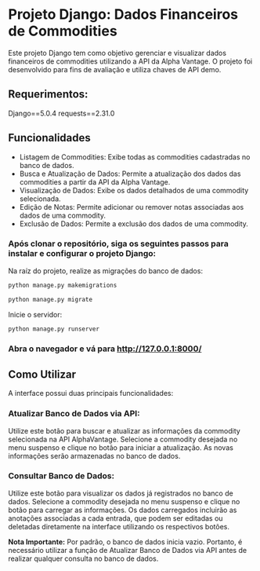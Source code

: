# Projeto Django: Dados Financeiros de Commodities

Este projeto Django tem como objetivo gerenciar e visualizar dados financeiros de commodities utilizando a API da Alpha Vantage. O projeto foi desenvolvido para fins de avaliação e utiliza chaves de API demo.


## Requerimentos:

Django==5.0.4
requests==2.31.0

## Funcionalidades

- Listagem de Commodities: Exibe todas as commodities cadastradas no banco de dados.
- Busca e Atualização de Dados: Permite a atualização dos dados das commodities a partir da API da Alpha Vantage.
- Visualização de Dados: Exibe os dados detalhados de uma commodity selecionada.
- Edição de Notas: Permite adicionar ou remover notas associadas aos dados de uma commodity.
- Exclusão de Dados: Permite a exclusão dos dados de uma commodity.

### Após clonar o repositório, siga os seguintes passos para instalar e configurar o projeto Django:

Na raíz do projeto, realize as migrações do banco de dados:

```bash
python manage.py makemigrations
```

```bash
python manage.py migrate
```

Inicie o servidor:

```bash
python manage.py runserver
```

### Abra o navegador e vá para http://127.0.0.1:8000/


## Como Utilizar

A interface possui duas principais funcionalidades:

### Atualizar Banco de Dados via API:

Utilize este botão para buscar e atualizar as informações da commodity selecionada na API AlphaVantage.
Selecione a commodity desejada no menu suspenso e clique no botão para iniciar a atualização.
As novas informações serão armazenadas no banco de dados.

### Consultar Banco de Dados:

Utilize este botão para visualizar os dados já registrados no banco de dados.
Selecione a commodity desejada no menu suspenso e clique no botão para carregar as informações.
Os dados carregados incluirão as anotações associadas a cada entrada, que podem ser editadas ou deletadas diretamente na interface utilizando os respectivos botões.

**Nota Importante:**
Por padrão, o banco de dados inicia vazio. Portanto, é necessário utilizar a função de Atualizar Banco de Dados via API antes de realizar qualquer consulta no banco de dados.

